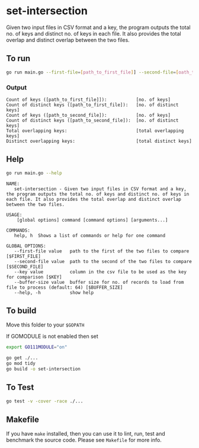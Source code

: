 # set-intersection

Given two input files in CSV format and a key, the program outputs the total no. of keys and distinct no. of keys in each file. It also provides the total overlap and distinct overlap between the two files.

## To run

```sh
go run main.go --first-file=[path_to_first_file]] --second-file=[oath_to_second_file] --key=foo
```

### Output

```text
Count of keys ([path_to_first_file]]):           [no. of keys]
Count of distinct keys ([path_to_first_file]):   [no. of distinct keys]
Count of keys ([path_to_second_file]):           [no. of keys]
Count of distinct keys ([path_to_second_file]):  [no. of distinct keys]
Total overlapping keys:                          [total overlapping keys]
Distinct overlapping keys:                       [total distinct keys]
```

## Help

```sh
go run main.go --help
```

```text
NAME:
   set-intersection - Given two input files in CSV format and a key, the program outputs the total no. of keys and distinct no. of keys in each file. It also provides the total overlap and distinct overlap between the two files.

USAGE:
    [global options] command [command options] [arguments...]

COMMANDS:
   help, h  Shows a list of commands or help for one command

GLOBAL OPTIONS:
   --first-file value   path to the first of the two files to compare [$FIRST_FILE]
   --second-file value  path to the second of the two files to compare [$SECOND_FILE]
   --key value          column in the csv file to be used as the key for comparison [$KEY]
   --buffer-size value  buffer size for no. of records to load from file to process (default: 64) [$BUFFER_SIZE]
   --help, -h           show help
```

## To build

Move this folder to your `$GOPATH`

If GOMODULE is not enabled then set

```sh
export GO111MODULE="on"
```

```sh
go get ./...
go mod tidy
go build -o set-intersection 
```

## To Test

```sh
go test -v -cover -race ./...
```

## Makefile

If you have `make` installed, then you can use it to lint, run, test and benchmark the source code. Please see `Makefile` for more info.
